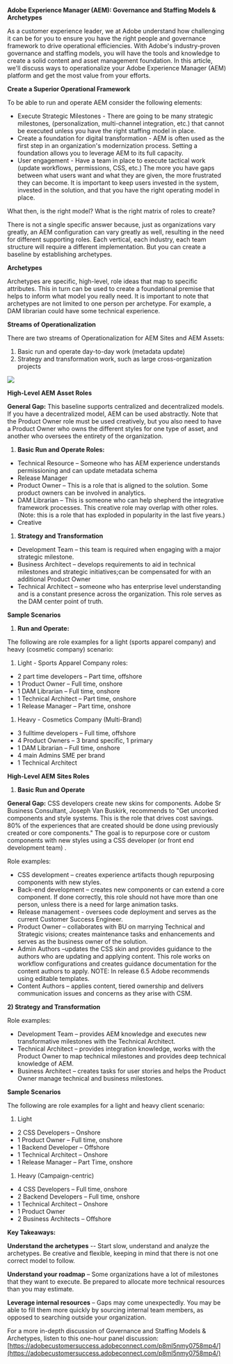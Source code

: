 **Adobe Experience Manager (AEM): Governance and Staffing Models &amp; Archetypes**

As a customer experience leader, we at Adobe understand how challenging it can be for you to ensure you have the right people and governance framework to drive operational efficiencies. With Adobe&#39;s industry-proven governance and staffing models, you will have the tools and knowledge to create a solid content and asset management foundation. In this article, we&#39;ll discuss ways to operationalize your Adobe Experience Manager (AEM) platform and get the most value from your efforts.

**Create a Superior Operational Framework**

To be able to run and operate AEM consider the following elements:

- Execute Strategic Milestones - There are going to be many strategic milestones, (personalization, multi-channel integration, etc.) that cannot be executed unless you have the right staffing model in place.
- Create a foundation for digital transformation - AEM is often used as the first step in an organization&#39;s modernization process. Setting a foundation allows you to leverage AEM to its full capacity.
- User engagement - Have a team in place to execute tactical work (update workflows, permissions, CSS, etc.) The more you have gaps between what users want and what they are given, the more frustrated they can become. It is important to keep users invested in the system, invested in the solution, and that you have the right operating model in place.

What then, is the right model? What is the right matrix of roles to create?

There is not a single specific answer because, just as organizations vary greatly, an AEM configuration can vary greatly as well, resulting in the need for different supporting roles. Each vertical, each industry, each team structure will require a different implementation. But you can create a baseline by establishing archetypes.

**Archetypes**

Archetypes are specific, high-level, role ideas that map to specific attributes. This in turn can be used to create a foundational premise that helps to inform what model you really need. It is important to note that archetypes are not limited to one person per archetype. For example, a DAM librarian could have some technical experience.

**Streams of Operationalization**

There are two streams of Operationalization for AEM Sites and AEM Assets:

1. Basic run and operate day-to-day work (metadata update)
2. Strategy and transformation work, such as large cross-organization projects

![](RackMultipart20220405-4-1tp7jin_html_6550fe40a7736d3a.png)

**High-Level AEM**  **Asset Roles**

**General Gap:** This baseline supports centralized and decentralized models. If you have a decentralized model, AEM can be used abstractly. Note that the Product Owner role must be used creatively, but you also need to have a Product Owner who owns the different styles for one type of asset, and another who oversees the entirety of the organization.

1. **Basic Run and Operate Roles:**

- Technical Resource – Someone who has AEM experience understands permissioning and can update metadata schema
- Release Manager
- Product Owner – This is a role that is aligned to the solution. Some product owners can be involved in analytics.
- DAM Librarian – This is someone who can help shepherd the integrative framework processes. This creative role may overlap with other roles. (Note: this is a role that has exploded in popularity in the last five years.)
- Creative

1. **Strategy and Transformation**

- Development Team – this team is required when engaging with a major strategic milestone.
- Business Architect – develops requirements to aid in technical milestones and strategic initiatives;can be compensated for with an additional Product Owner
- Technical Architect – someone who has enterprise level understanding and is a constant presence across the organization. This role serves as the DAM center point of truth.

**Sample Scenarios**

1. **Run and Operate:**

The following are role examples for a light (sports apparel company) and heavy (cosmetic company) scenario:

1. Light - Sports Apparel Company roles:

- 2 part time developers – Part time, offshore
- 1 Product Owner – Full time, onshore
- 1 DAM Librarian – Full time, onshore
- 1 Technical Architect – Part time, onshore
- 1 Release Manager – Part time, onshore

1. Heavy - Cosmetics Company (Multi-Brand)

- 3 fulltime developers – Full time, offshore
- 4 Product Owners – 3 brand specific, 1 primary
- 1 DAM Librarian – Full time, onshore
- 4 main Admins SME per brand
- 1 Technical Architect

**High-Level AEM**  **Sites Roles**

1. **Basic Run and Operate**

**General Gap:** CSS developers create new skins for components. Adobe Sr Business Consultant, Joseph Van Buskirk, recommends to &quot;Get uncorked components and style systems. This is the role that drives cost savings. 80% of the experiences that are created should be done using previously created or core components.&quot; The goal is to repurpose core or custom components with new styles using a CSS developer (or front end development team) .

Role examples:

- CSS development – creates experience artifacts though repurposing components with new styles.
- Back-end development – creates new components or can extend a core component. If done correctly, this role should not have more than one person, unless there is a need for large animation tasks.
- Release management - oversees code deployment and serves as the current Customer Success Engineer.
- Product Owner – collaborates with BU on marrying Technical and Strategic visions; creates maintenance tasks and enhancements and serves as the business owner of the solution.
- Admin Authors –updates the CSS skin and provides guidance to the authors who are updating and applying content. This role works on workflow configurations and creates guidance documentation for the content authors to apply. NOTE: In release 6.5 Adobe recommends using editable templates.
- Content Authors – applies content, tiered ownership and delivers communication issues and concerns as they arise with CSM.

**2) Strategy and Transformation**

Role examples:

- Development Team – provides AEM knowledge and executes new transformative milestones with the Technical Architect.
- Technical Architect – provides integration knowledge, works with the Product Owner to map technical milestones and provides deep technical knowledge of AEM.
- Business Architect – creates tasks for user stories and helps the Product Owner manage technical and business milestones.

**Sample Scenarios**

The following are role examples for a light and heavy client scenario:

1. Light

- 2 CSS Developers – Onshore
- 1 Product Owner – Full time, onshore
- 1 Backend Developer – Offshore
- 1 Technical Architect – Onshore
- 1 Release Manager – Part Time, onshore

1. Heavy (Campaign-centric)

- 4 CSS Developers – Full time, onshore
- 2 Backend Developers – Full time, onshore
- 1 Technical Architect – Onshore
- 1 Product Owner
- 2 Business Architects – Offshore

**Key Takeaways:**

**Understand the archetypes** -- Start slow, understand and analyze the archetypes. Be creative and flexible, keeping in mind that there is not one correct model to follow.

**Understand your roadmap** – Some organizations have a lot of milestones that they want to execute. Be prepared to allocate more technical resources than you may estimate.

**Leverage internal resources** – Gaps may come unexpectedly. You may be able to fill them more quickly by sourcing internal team members, as opposed to searching outside your organization.

For a more in-depth discussion of Governance and Staffing Models &amp; Archetypes, listen to this one-hour panel discussion: [https://adobecustomersuccess.adobeconnect.com/p8ml5nmy0758mp4/](https://adobecustomersuccess.adobeconnect.com/p8ml5nmy0758mp4/)
